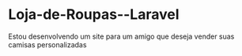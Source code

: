 # Loja-de-Roupas--Laravel
Estou desenvolvendo um site para um amigo que deseja vender suas camisas personalizadas
